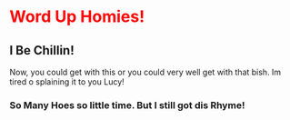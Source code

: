  <style>
</style>

<h1 style="color:red"> Word Up Homies!
</h1>
<h2> I Be Chillin!
</h2>
<p> Now, you could get with this or you could very well get with that bish. Im tired o splaining it to you Lucy!
</p>
<div class="container-fluid">
<h3 class="text-primary text-center"> So Many Hoes so little time. But I still got dis Rhyme! </h3>
</div>
